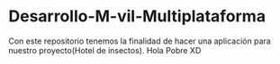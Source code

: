 # Desarrollo-M-vil-Multiplataforma
Con este repositorio tenemos la finalidad de hacer una aplicación para nuestro proyecto(Hotel de insectos).
Hola Pobre XD
